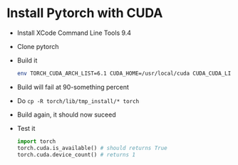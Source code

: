 # Install Pytorch with CUDA

* Install XCode Command Line Tools 9.4
* Clone pytorch
* Build it

  ```bash
  env TORCH_CUDA_ARCH_LIST=6.1 CUDA_HOME=/usr/local/cuda CUDA_CUDA_LIB=/usr/local/cuda/lib/libcuda.dylib python setup.py install
  ```

* Build will fail at 90-something percent
* Do `cp -R torch/lib/tmp_install/* torch`
* Build again, it should now suceed
* Test it

  ```python
  import torch
  torch.cuda.is_available() # should returns True
  torch.cuda.device_count() # returns 1
  ```

